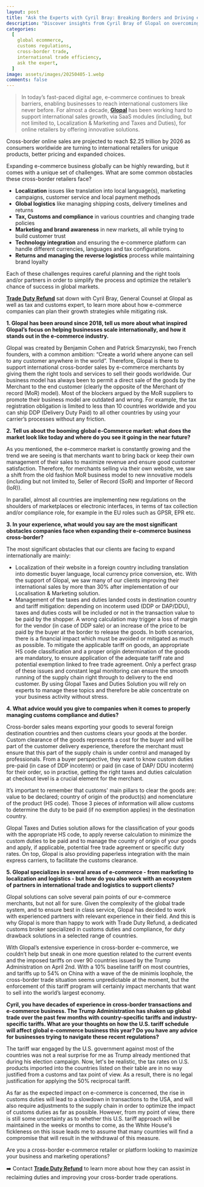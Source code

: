 ```yaml
---
layout: post
title: "Ask the Experts with Cyril Bray: Breaking Borders and Driving e-Commerce Growth - from Marketing to Transportation to Customs Compliance"
description: "Discover insights from Cyril Bray of Glopal on overcoming cross-border e-commerce challenges, from localization to customs compliance."
categories:
  [
    global ecommerce,
    customs regulations,
    cross-border trade,
    international trade efficiency,
    ask the expert,
  ]
image: assets/images/20250405-1.webp
comments: false
---
```


> In today’s fast-paced digital age, e-commerce continues to break barriers, enabling businesses to reach international customers like never before. For almost a decade, [**Glopal**](https://Glopal.fr) has been working hard to support international sales growth, via SaaS modules (including, but not limited to, Localization & Marketing and Taxes and Duties), for online retailers by offering innovative solutions.

Cross-border online sales are projected to reach $2.25 trillion by 2026 as consumers worldwide are turning to international retailers for unique products, better pricing and expanded choices.

Expanding e-commerce business globally can be highly rewarding, but it comes with a unique set of challenges. What are some common obstacles these cross-border retailers face?

- **Localization** issues like translation into local language(s), marketing campaigns, customer service and local payment methods
- **Global logistics** like managing shipping costs, delivery timelines and returns
- **Tax, Customs and compliance** in various countries and changing trade policies
- **Marketing and brand awareness** in new markets, all while trying to build customer trust
- **Technology integration** and ensuring the e-commerce platform can handle different currencies, languages and tax configurations.
- **Returns and managing the reverse logistics** process while maintaining brand loyalty

Each of these challenges requires careful planning and the right tools and/or partners in order to simplify the process and optimize the retailer’s chance of success in global markets.

[**Trade Duty Refund**](https://tradedutyrefund.com?utm_source=Blog&utm_medium=Link&utm_campaign=20250405Article) sat down with Cyril Bray, General Counsel at Glopal as well as tax and customs expert, to learn more about how e-commerce companies can plan their growth strategies while mitigating risk.

**1. Glopal has been around since 2018, tell us more about what inspired Glopal’s focus on helping businesses scale internationally, and how it stands out in the e-commerce industry.**

Glopal was created by Benjamin Cohen and Patrick Smarzynski, two French founders, with a common ambition: “Create a world where anyone can sell to any customer anywhere in the world”. Therefore, Glopal is there to support international cross-border sales by e-commerce merchants by giving them the right tools and services to sell their goods worldwide. Our business model has always been to permit a direct sale of the goods by the Merchant to the end customer (clearly the opposite of the Merchant of record (MoR) model). Most of the blockers argued by the MoR suppliers to promote their business model are outdated and wrong. For example, the tax registration obligation is limited to less than 10 countries worldwide and you can ship DDP (Delivery Duty Paid) to all other countries by using your carrier’s processes without any friction.

**2. Tell us about the booming global e-Commerce market: what does the market look like today and where do you see it going in the near future?**

As you mentioned, the e-commerce market is constantly growing and the trend we are seeing is that merchants want to bring back or keep their own management of their sales to maximize revenue and ensure good customer satisfaction. Therefore, for merchants selling via their own website, we saw a shift from the old fashion MoR business model to new innovative models (including but not limited to, Seller of Record (SoR) and Importer of Record (IoR)).

In parallel, almost all countries are implementing new regulations on the shoulders of marketplaces or electronic interfaces, in terms of tax collection and/or compliance role, for example in the EU roles such as GPSR, EPR etc.

**3. In your experience, what would you say are the most significant obstacles companies face when expanding their e-commerce business cross-border?**

The most significant obstacles that our clients are facing to expand internationally are mainly:

- Localization of their website in a foreign country including translation into domestic buyer language, local currency price conversion, etc. With the support of Glopal, we saw many of our clients improving their international sales by more than 30% after implementation of our Localisation & Marketing solution.
- Management of the taxes and duties landed costs in destination country and tariff mitigation: depending on incoterm used (DDP or DAP/DDU), taxes and duties costs will be included or not in the transaction value to be paid by the shopper. A wrong calculation may trigger a loss of margin for the vendor (in case of DDP sale) or an increase of the price to be paid by the buyer at the border to release the goods. In both scenarios, there is a financial impact which must be avoided or mitigated as much as possible. To mitigate the applicable tariff on goods, an appropriate HS code classification and a proper origin determination of the goods are mandatory, to ensure application of the adequate tariff rate and potential exemption linked to free trade agreement. Only a perfect grasp of these issues and constant legal monitoring can ensure the smooth running of the supply chain right through to delivery to the end customer. By using Glopal Taxes and Duties Solution you will rely on experts to manage these topics and therefore be able concentrate on your business activity without stress.

**4. What advice would you give to companies when it comes to properly managing customs compliance and duties?**

Cross-border sales means exporting your goods to several foreign destination countries and then customs clears your goods at the border. Custom clearance of the goods represents a cost for the buyer and will be part of the customer delivery experience, therefore the merchant must ensure that this part of the supply chain is under control and managed by professionals. From a buyer perspective, they want to know custom duties pre-paid (in case of DDP incoterm) or paid (in case of DAP/ DDU incoterm) for their order, so in practise, getting the right taxes and duties calculation at checkout level is a crucial element for the merchant.

It’s important to remember that customs' main pillars to clear the goods are: value to be declared; country of origin of the product(s) and nomenclature of the product (HS code). Those 3 pieces of information will allow customs to determine the duty to be paid (if no exemption applies) in the destination country.

Glopal Taxes and Duties solution allows for the classification of your goods with the appropriate HS code, to apply reverse calculation to minimize the custom duties to be paid and to manage the country of origin of your goods and apply, if applicable, potential free trade agreement or specific duty rates. On top, Glopal is also providing paperless integration with the main express carriers, to facilitate the customs clearance.

**5. Glopal specializes in several areas of e-commerce - from marketing to localization and logistics - but how do you also work with an ecosystem of partners in international trade and logistics to support clients?**

Glopal solutions can solve several pain points of our e-commerce merchants, but not all for sure. Given the complexity of the global trade system, and to ensure best in class service, Glopal has decided to work with experienced partners with relevant experience in their field. And this is why Glopal is more than happy to work with Trade Duty Refund, a dedicated customs broker specialized in customs duties and compliance, for duty drawback solutions in a selected range of countries.

With Glopal’s extensive experience in cross-border e-commerce, we couldn’t help but sneak in one more question related to the current events and the imposed tariffs on over 90 countries issued by the Trump Administration on April 2nd. With a 10% baseline tariff on most countries, and tariffs up to 54% on China with a wave of the de minimis loophole, the cross-border trade situation seems unpredictable at the moment, but the enforcement of this tariff program will certainly impact merchants that want to sell into the world’s largest economy.

**Cyril, you have decades of experience in cross-border transactions and e-commerce business. The Trump Administration has shaken up global trade over the past few months with country-specific tariffs and industry-specific tariffs. What are your thoughts on how the U.S. tariff schedule will affect global e-commerce business this year? Do you have any advice for businesses trying to navigate these recent regulations?**

The tariff war engaged by the U.S. government against most of the countries was not a real surprise for me as Trump already mentioned that during his election campaign. Now, let's be realistic, the tax rates on U.S. products imported into the countries listed on their table are in no way justified from a customs and tax point of view. As a result, there is no legal justification for applying the 50% reciprocal tariff.

As far as the expected impact on e-commerce is concerned, the rise in customs duties will lead to a slowdown in transactions to the USA, and will also require adjustments to the supply chain in order to optimize the impact of customs duties as far as possible. However, from my point of view, there is still some uncertainty as to whether this U.S. tariff approach will be maintained in the weeks or months to come, as the White House's fickleness on this issue leads me to assume that many countries will find a compromise that will result in the withdrawal of this measure.

Are you a cross-border e-commerce retailer or platform looking to maximize your business and marketing operations?

➡️ Contact [**Trade Duty Refund**](https://tradedutyrefund.com/contact-us.html?utm_source=Blog&utm_medium=Link&utm_campaign=20250405Article) to learn more about how they can assist in reclaiming duties and improving your cross-border trade operations.
